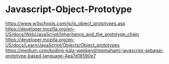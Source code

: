 # Javascript-Object-Prototype
https://www.w3schools.com/js/js_object_prototypes.asp
https://developer.mozilla.org/en-US/docs/Web/JavaScript/Inheritance_and_the_prototype_chain
https://developer.mozilla.org/en-US/docs/Learn/JavaScript/Objects/Object_prototypes
https://medium.com/koding-kala-weekend/memahami-javascript-sebagai-prototype-based-language-4ea7d18590e7
